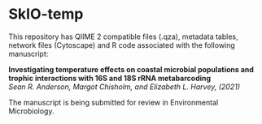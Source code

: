 # SkIO-temp

This repository has QIIME 2 compatible files (.qza), metadata tables, network files (Cytoscape) and R code associated with the following manuscript:

**Investigating temperature effects on coastal microbial populations and trophic interactions with 16S and 18S rRNA metabarcoding**<br/>
*Sean R. Anderson, Margot Chisholm, and Elizabeth L. Harvey,  (2021)*<br/>

The manuscript is being submitted for review in Environmental Microbiology. 
